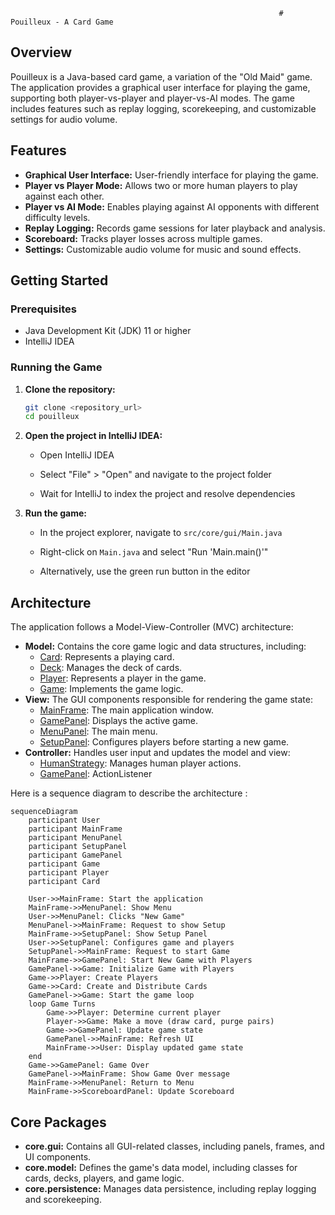 
                                                                # Pouilleux - A Card Game

## Overview

Pouilleux is a Java-based card game, a variation of the "Old Maid" game. The application provides a graphical user interface for playing the game, supporting both player-vs-player and player-vs-AI modes. The game includes features such as replay logging, scorekeeping, and customizable settings for audio volume.

## Features

*   **Graphical User Interface:** User-friendly interface for playing the game.
*   **Player vs Player Mode:** Allows two or more human players to play against each other.
*   **Player vs AI Mode:** Enables playing against AI opponents with different difficulty levels.
*   **Replay Logging:** Records game sessions for later playback and analysis.
*   **Scoreboard:** Tracks player losses across multiple games.
*   **Settings:** Customizable audio volume for music and sound effects.

## Getting Started

### Prerequisites

*   Java Development Kit (JDK) 11 or higher
*   IntelliJ IDEA

### Running the Game

1.  **Clone the repository:**

    ```bash
    git clone <repository_url>
    cd pouilleux
    ```
2.  **Open the project in IntelliJ IDEA:**

    -   Open IntelliJ IDEA

    -   Select "File" > "Open" and navigate to the project folder

    -   Wait for IntelliJ to index the project and resolve dependencies

3.  **Run the game:**

    -   In the project explorer, navigate to  `src/core/gui/Main.java`

    -   Right-click on  `Main.java`  and select "Run 'Main.main()'"

    -   Alternatively, use the green run button in the editor

## Architecture

The application follows a Model-View-Controller (MVC) architecture:

*   **Model:** Contains the core game logic and data structures, including:
    *   [Card](https://github.com/Ardou0/pouilleux/blob/main/src/core/model/Card.java): Represents a playing card.
    *   [Deck](https://github.com/Ardou0/pouilleux/blob/main/src/core/model/Deck.java): Manages the deck of cards.
    *   [Player](https://github.com/Ardou0/pouilleux/blob/main/src/core/model/Player.java): Represents a player in the game.
    *   [Game](https://github.com/Ardou0/pouilleux/blob/main/src/core/model/Game.java): Implements the game logic.
*   **View:** The GUI components responsible for rendering the game state:
    *   [MainFrame](https://github.com/Ardou0/pouilleux/blob/main/src/core/gui/MainFrame.java): The main application window.
    *   [GamePanel](https://github.com/Ardou0/pouilleux/blob/main/src/core/gui/GamePanel.java): Displays the active game.
    *   [MenuPanel](https://github.com/Ardou0/pouilleux/blob/main/src/core/gui/MenuPanel.java): The main menu.
    *   [SetupPanel](https://github.com/Ardou0/pouilleux/blob/main/src/core/gui/SetupPanel.java): Configures players before starting a new game.
*   **Controller:** Handles user input and updates the model and view:
    *   [HumanStrategy](https://github.com/Ardou0/pouilleux/blob/main/src/core/gui/HumanStrategy.java): Manages human player actions.
    *   [GamePanel](https://github.com/Ardou0/pouilleux/blob/main/src/core/gui/GamePanel.java): ActionListener

Here is a sequence diagram to describe the architecture :
```mermaid
sequenceDiagram
    participant User
    participant MainFrame
    participant MenuPanel
    participant SetupPanel
    participant GamePanel
    participant Game
    participant Player
    participant Card

    User->>MainFrame: Start the application
    MainFrame->>MenuPanel: Show Menu
    User->>MenuPanel: Clicks "New Game"
    MenuPanel->>MainFrame: Request to show Setup
    MainFrame->>SetupPanel: Show Setup Panel
    User->>SetupPanel: Configures game and players
    SetupPanel->>MainFrame: Request to start Game
    MainFrame->>GamePanel: Start New Game with Players
    GamePanel->>Game: Initialize Game with Players
    Game->>Player: Create Players
    Game->>Card: Create and Distribute Cards
    GamePanel->>Game: Start the game loop
    loop Game Turns
        Game->>Player: Determine current player
        Player->>Game: Make a move (draw card, purge pairs)
        Game->>GamePanel: Update game state
        GamePanel->>MainFrame: Refresh UI
        MainFrame->>User: Display updated game state
    end
    Game->>GamePanel: Game Over
    GamePanel->>MainFrame: Show Game Over message
    MainFrame->>MenuPanel: Return to Menu
    MainFrame->>ScoreboardPanel: Update Scoreboard

```

## [](https://talktogithub.com/Ardou0/pouilleux#core-packages)Core Packages

-   **core.gui:**  Contains all GUI-related classes, including panels, frames, and UI components.
-   **core.model:**  Defines the game's data model, including classes for cards, decks, players, and game logic.
-   **core.persistence:**  Manages data persistence, including replay logging and scorekeeping.